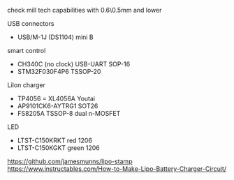 check mill tech capabilities with 0.6\0.5mm and lower

USB connectors
- USB/M-1J (DS1104) mini B

smart control
- CH340C (no clock) USB-UART SOP-16
- STM32F030F4P6 TSSOP-20

LiIon charger
- TP4056 = XL4056A Youtai
- AP9101CK6-AYTRG1 SOT26
- FS8205A TSSOP-8 dual n-MOSFET

LED
- LTST-C150KRKT red 1206
- LTST-C150KGKT green 1206

https://github.com/jamesmunns/lipo-stamp
https://www.instructables.com/How-to-Make-Lipo-Battery-Charger-Circuit/

